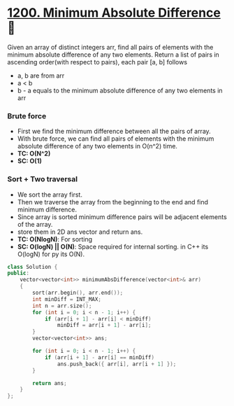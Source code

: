 # [1200. Minimum Absolute Difference](https://leetcode.com/problems/minimum-absolute-difference/) 🌟

Given an array of distinct integers arr, find all pairs of elements with the minimum absolute difference of any two elements.
Return a list of pairs in ascending order(with respect to pairs), each pair [a, b] follows

-   a, b are from arr
-   a < b
-   b - a equals to the minimum absolute difference of any two elements in arr

### Brute force

-   First we find the minimum difference between all the pairs of array.
-   With brute force, we can find all pairs of elements with the minimum absolute difference of any two elements in O(n^2) time.
-   **TC: O(N^2)**
-   **SC: O(1)**

### Sort + Two traversal

-   We sort the array first.
-   Then we traverse the array from the beginning to the end and find minimum difference.
-   Since array is sorted minimum difference pairs will be adjacent elements of the array.
-   store them in 2D ans vector and return ans.
-   **TC: O(NlogN)**: For sorting
-   **SC: O(logN) || O(N)**: Space required for internal sorting. in C++ its O(logN) for py its O(N).

```cpp
class Solution {
public:
    vector<vector<int>> minimumAbsDifference(vector<int>& arr)
    {
        sort(arr.begin(), arr.end());
        int minDiff = INT_MAX;
        int n = arr.size();
        for (int i = 0; i < n - 1; i++) {
            if (arr[i + 1] - arr[i] < minDiff)
                minDiff = arr[i + 1] - arr[i];
        }
        vector<vector<int>> ans;

        for (int i = 0; i < n - 1; i++) {
            if (arr[i + 1] - arr[i] == minDiff)
                ans.push_back({ arr[i], arr[i + 1] });
        }

        return ans;
    }
};
```
